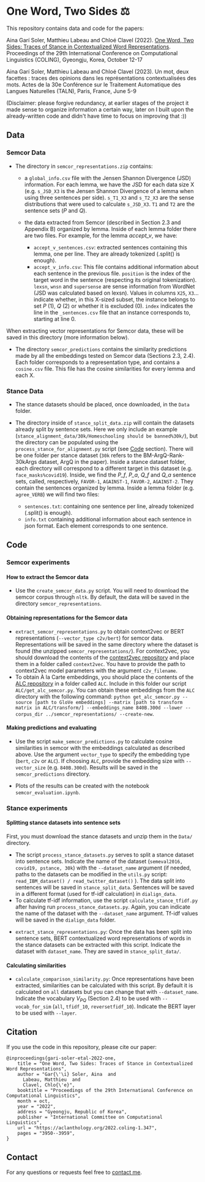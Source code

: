 
# One Word, Two Sides ⚖️

This repository contains data and code for the papers:

Aina Garí Soler, Matthieu Labeau and Chloé Clavel (2022). [One Word, Two Sides: Traces of Stance in Contextualized Word Representations](https://aclanthology.org/2022.coling-1.347/). Proceedings of the 29th International Conference on Computational Linguistics (COLING), Gyeongju, Korea, October 12-17

Aina Garí Soler, Matthieu Labeau and Chloé Clavel (2023). Un mot, deux facettes : traces des opinions dans les représentations contextualisées des mots. Actes de la 30e Conférence sur le Traitement Automatique des Langues Naturelles (TALN), Paris, France, June 5-9


(Disclaimer: please forgive redundancy, at earlier stages of the project it made sense to organize information a certain way, later on I built upon the already-written code and didn't have time to focus on improving that :))

## Data

### Semcor Data

* The directory in ``semcor_representations.zip`` contains:
	- a ``global_info.csv`` file with the Jensen Shannon Divergence (JSD) information. For each lemma, we have the JSD for each data size X (e.g. ``s_JSD_X3`` is the Jensen Shannon Divergence of a lemma when using three sentences per side). ``s_T1_X3`` and ``s_T2_X3`` are the sense distributions that were used to calculate ``s_JSD_X3``. ``T1`` and ``T2`` are the sentence sets (_P_ and _Q_). 
	- the data extracted from Semcor (described in Section 2.3 and Appendix B) organized by lemma. Inside of each lemma folder there are two files. For example, for the lemma *accept_v*, we have:

		- ``accept_v_sentences.csv``: extracted sentences containing this lemma, one per line. They are already tokenized (.split() is enough).
		- ``accept_v_info.csv``: This file contains additional information about each sentence in the previous file. ``position`` is the index of the target word in the sentence (respecting its original tokenization). ``lexsn``, ``wnsn`` and ``supersense`` are sense information from WordNet (JSD was calculated based on lexsn). Values in columns ``X25``, ``X3``... indicate whether, in this X-sized subset, the instance belongs to set *P* (1), *Q* (2) or whether it is excluded (0). ``index`` indicates the line in the ``_sentences.csv`` file that an instance corresponds to, starting at line 0.
	
When extracting vector representations for Semcor data, these will be saved in this directory (more information below).


* The directory ``semcor_predictions`` contains the similarity predictions made by all the embeddings tested on Semcor data (Sections 2.3, 2.4). Each folder corresponds to a representation type, and contains a ``cosine.csv`` file. This file has the cosine similarities for every lemma and each X.


### Stance Data

* The stance datasets should be placed, once downloaded, in the ``Data`` folder.

* The directory inside of ``stance_split_data.zip`` will contain the datasets already split by sentence sets. Here we only include an example (``stance_alignment_data/30k/Homeschooling should be banned%30k/``), but the directory can be populated using the ``process_stance_for_alignment.py`` script (see [Code](##Code) section). There will be one folder per stance dataset (``30k`` refers to the BM-ArgQ-Rank-30kArgs dataset, ArgQ in the paper). Inside a stance dataset folder, each directory will correspond to a different target in this dataset (e.g. ``face_masks%covid19``). Inside, we find the *P_f*, *P_a*, *Q_f* and *Q_a* sentence sets, called, respectively, ``FAVOR-1``, ``AGAINST-1``, ``FAVOR-2``, ``AGAINST-2``. They contain the sentences organized by lemma. Inside a lemma folder (e.g. ``agree_VERB``) we will find two files:
	- ``sentences.txt``: containing one sentence per line, already tokenized (.split() is enough).
	- ``info.txt`` containing additional information about each sentence in json format. Each element corresponds to one sentence.



## Code


### Semcor experiments

#### How to extract the Semcor data
* Use the ``create_semcor_data.py`` script. You will need to download the semcor corpus through ``nltk``. By default, the data will be saved in the directory ``semcor_representations``. 

#### Obtaining representations for the Semcor data

* ``extract_semcor_representations.py`` to obtain context2vec or BERT representations (``--vector_type c2v/bert``) for semcor data. Representations will be saved in the same directory where the dataset is found (the unzipped ``semcor_representations/``). For context2vec, you should download the contents of the [context2vec repository](https://github.com/orenmel/context2vec) and place them in a folder called ``context2vec``. You have to provide the path to context2vec model parameters with the argument ``c2v_filename``.
* To obtain À la Carte embeddings, you should place the contents of the [ALC repository](https://github.com/NLPrinceton/ALaCarte) in a folder called ``ALC``. Include in this folder our script ``ALC/get_alc_semcor.py``. You can obtain these embeddings from the ``ALC`` directory with the following command:
``python get_alc_semcor.py --source [path to GloVe embeddings] --matrix [path to transform matrix in ALC/transform/] --embeddings_name 840B.300d --lower --corpus_dir ../semcor_representations/ --create-new``.   

#### Making predictions and evaluating
* Use the script ``make_semcor_predictions.py`` to calculate cosine similarities in semcor with the embeddings calculated as described above. Use the argument ``vector_type`` to specify the embedding type (``bert``, ``c2v`` or ``ALC``). If choosing ``ALC``, provide the embedding size with ``--vector_size`` (e.g. ``840B.300d``). Results will be saved in the ``semcor_predictions`` directory.

* Plots of the results can be created with the notebook ``semcor_evaluation.ipynb``.

### Stance experiments

#### Splitting stance datasets into sentence sets

First, you must download the stance datasets and unzip them in the ``Data/`` directory.

* The script ``process_stance_datasets.py`` serves to split a stance dataset into sentence sets. Indicate the name of the dataset (``semeval2016, covid19, pstance, 30k``) with the ``--dataset_name`` argument (if needed, paths to the datasets can be modified in the ``utils.py`` script: ``read_IBM_dataset() / read_twitter_dataset()`` ). The data split into sentences will be saved in ``stance_split_data``. Sentences will be saved in a different format (used for tf-idf calculation) in ``dialign_data``.
* To calculate tf-idf information, use the script ``calculate_stance_tfidf.py`` after having run ``process_stance_datasets.py``. Again, you can indicate the name of the dataset with the ``--dataset_name`` argument. Tf-idf values will be saved in the ``dialign_data`` folder.


- ``extract_stance_representations.py``: Once the data has been split into sentence sets, BERT contextualized word representations of words in the stance datasets can be extracted with this script. Indicate the dataset with ``dataset_name``. They are saved in ``stance_split_data/``.

#### Calculating similarities
- ``calculate_comparison_similarity.py``: Once representations have been extracted, similarities can be calculated with this script. By default it is calculated on ``all`` datasets but you can change that with ``--dataset_name``. Indicate the vocabulary *V<sub>PQ</sub>* (Section 2.4) to be used with ``--vocab_for_sim`` (``all``, ``tfidf_10``, ``reversetfidf_10``). Indicate the BERT layer to be used with ``--layer``.


## Citation

If you use the code in this repository, please cite our paper:

```
@inproceedings{gari-soler-etal-2022-one,
    title = "One Word, Two Sides: Traces of Stance in Contextualized Word Representations",
    author = "Gar{\'\i} Soler, Aina  and
      Labeau, Matthieu  and
      Clavel, Chlo{\'e}",
    booktitle = "Proceedings of the 29th International Conference on Computational Linguistics",
    month = oct,
    year = "2022",
    address = "Gyeongju, Republic of Korea",
    publisher = "International Committee on Computational Linguistics",
    url = "https://aclanthology.org/2022.coling-1.347",
    pages = "3950--3959",
}

```


## Contact

For any questions or requests feel free to [contact me](https://ainagari.github.io/menu/contact.html).


